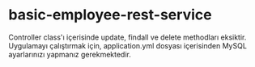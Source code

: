 # basic-employee-rest-service

Controller class'ı içerisinde update, findall ve delete methodları eksiktir.
Uygulamayı çalıştırmak için, application.yml dosyası içerisinden MySQL ayarlarınızı yapmanız gerekmektedir.
